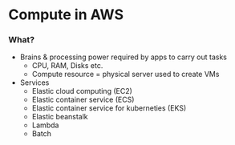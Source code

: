 # Compute in AWS

### What?
* Brains & processing power required by apps to carry out tasks
  * CPU, RAM, Disks etc.
  * Compute resource = physical server used to create VMs
* Services
  * Elastic cloud computing (EC2)
  * Elastic container service (ECS)
  * Elastic container service for kuberneties (EKS)
  * Elastic beanstalk
  * Lambda
  * Batch
